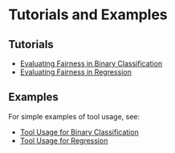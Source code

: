 # Tutorials and Examples

## Tutorials
* [Evaluating Fairness in Binary Classification](https://nbviewer.jupyter.org/github/KenSciResearch/fairMLHealth/blob/integration/examples_and_tutorials/Tutorial-EvaluatingFairnessInBinaryClassification.ipynb)
* [Evaluating Fairness in Regression](https://nbviewer.jupyter.org/github/KenSciResearch/fairMLHealth/blob/integration/examples_and_tutorials/Tutorial-EvaluatingFairnessInRegression.ipynb)
## Examples
For simple examples of tool usage, see:
* [Tool Usage for Binary Classification](https://nbviewer.jupyter.org/github/KenSciResearch/fairMLHealth/blob/integration/examples_and_tutorials/Example-ToolUsage_BinaryClassification.ipynb)
* [Tool Usage for Regression](https://nbviewer.jupyter.org/github/KenSciResearch/fairMLHealth/blob/integration/examples_and_tutorials/Example-ToolUsage_Regression.ipynb)


